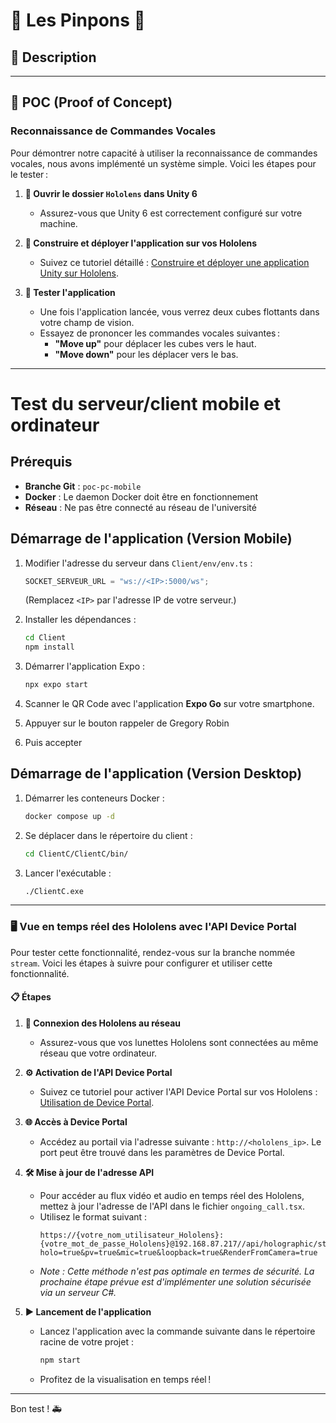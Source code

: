 # 🌟 **Les Pinpons** 🌟

## 🎨 **Description**



---

## 🚀 **POC (Proof of Concept)**

### **Reconnaissance de Commandes Vocales**

Pour démontrer notre capacité à utiliser la reconnaissance de commandes vocales, nous avons implémenté un système simple. Voici les étapes pour le tester :

1. **📂 Ouvrir le dossier `Hololens` dans Unity 6**  
   - Assurez-vous que Unity 6 est correctement configuré sur votre machine.

2. **🔨 Construire et déployer l'application sur vos Hololens**  
   - Suivez ce tutoriel détaillé : [Construire et déployer une application Unity sur Hololens](https://learn.microsoft.com/fr-fr/windows/mixed-reality/develop/unity/build-and-deploy-to-hololens).

3. **🚀 Tester l'application**  
   - Une fois l'application lancée, vous verrez deux cubes flottants dans votre champ de vision.  
   - Essayez de prononcer les commandes vocales suivantes :  
     - **"Move up"** pour déplacer les cubes vers le haut.  
     - **"Move down"** pour les déplacer vers le bas.

---

# Test du serveur/client mobile et ordinateur

## Prérequis

- **Branche Git** : `poc-pc-mobile`
- **Docker** : Le daemon Docker doit être en fonctionnement
- **Réseau** : Ne pas être connecté au réseau de l'université

## Démarrage de l'application (Version Mobile)

1. Modifier l'adresse du serveur dans `Client/env/env.ts` :
   ```ts
   SOCKET_SERVEUR_URL = "ws://<IP>:5000/ws";
   ```
   (Remplacez `<IP>` par l'adresse IP de votre serveur.)

2. Installer les dépendances :
   ```sh
   cd Client
   npm install
   ```
3. Démarrer l'application Expo :
   ```sh
   npx expo start
   ```
4. Scanner le QR Code avec l'application **Expo Go** sur votre smartphone.
5. Appuyer sur le bouton rappeler de Gregory Robin
6. Puis accepter

## Démarrage de l'application (Version Desktop)

1. Démarrer les conteneurs Docker :
   ```sh
   docker compose up -d
   ```
2. Se déplacer dans le répertoire du client :
   ```sh
   cd ClientC/ClientC/bin/
   ```
3. Lancer l'exécutable :
   ```sh
   ./ClientC.exe
   ```

---
### 🖥️ **Vue en temps réel des Hololens avec l'API Device Portal**

Pour tester cette fonctionnalité, rendez-vous sur la branche nommée `stream`. Voici les étapes à suivre pour configurer et utiliser cette fonctionnalité.

#### 📋 **Étapes**

1. **🔗 Connexion des Hololens au réseau**
   - Assurez-vous que vos lunettes Hololens sont connectées au même réseau que votre ordinateur.

2. **⚙️ Activation de l'API Device Portal**
   - Suivez ce tutoriel pour activer l'API Device Portal sur vos Hololens : [Utilisation de Device Portal](https://learn.microsoft.com/en-us/windows/mixed-reality/develop/advanced-concepts/using-the-windows-device-portal).

3. **🌐 Accès à Device Portal**
   - Accédez au portail via l'adresse suivante : `http://<hololens_ip>`. Le port peut être trouvé dans les paramètres de Device Portal.

4. **🛠️ Mise à jour de l'adresse API**
   - Pour accéder au flux vidéo et audio en temps réel des Hololens, mettez à jour l'adresse de l'API dans le fichier `ongoing_call.tsx`.
   - Utilisez le format suivant :  
     ```
     https://{votre_nom_utilisateur_Hololens}:{votre_mot_de_passe_Hololens}@192.168.87.217//api/holographic/stream/live.mp4?holo=true&pv=true&mic=true&loopback=true&RenderFromCamera=true
     ```
   - *Note : Cette méthode n'est pas optimale en termes de sécurité. La prochaine étape prévue est d'implémenter une solution sécurisée via un serveur C#.*

5. **▶️ Lancement de l'application**
   - Lancez l'application avec la commande suivante dans le répertoire racine de votre projet :
     ```bash
     npm start
     ```
   - Profitez de la visualisation en temps réel !

---

Bon test ! 🚑

